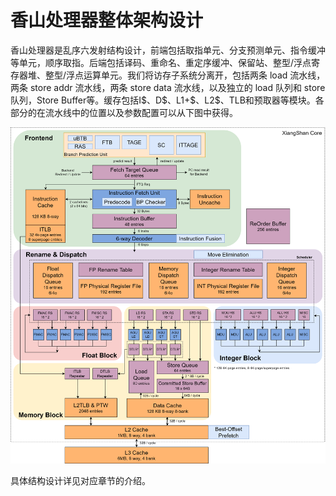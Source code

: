 # 香山处理器整体架构设计

香山处理器是乱序六发射结构设计，前端包括取指单元、分支预测单元、指令缓冲等单元，顺序取指。后端包括译码、重命名、重定序缓冲、保留站、整型/浮点寄存器堆、整型/浮点运算单元。我们将访存子系统分离开，包括两条 load 流水线，两条 store addr 流水线，两条 store data 流水线，以及独立的 load 队列和 store 队列，Store Buffer等。缓存包括I\$、D\$、L1+\$、L2\$、TLB和预取器等模块。各部分的在流水线中的位置以及参数配置可以从下图中获得。

![香山架构图](./figs/nanhu.png)

具体结构设计详见对应章节的介绍。
